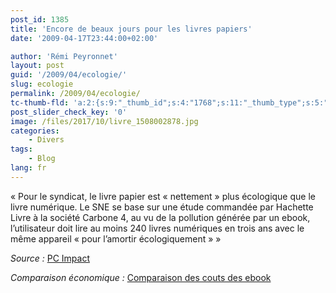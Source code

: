 ```yaml
---
post_id: 1385
title: 'Encore de beaux jours pour les livres papiers'
date: '2009-04-17T23:44:00+02:00'

author: 'Rémi Peyronnet'
layout: post
guid: '/2009/04/ecologie/'
slug: ecologie
permalink: /2009/04/ecologie/
tc-thumb-fld: 'a:2:{s:9:"_thumb_id";s:4:"1768";s:11:"_thumb_type";s:5:"thumb";}'
post_slider_check_key: '0'
image: /files/2017/10/livre_1508002878.jpg
categories:
    - Divers
tags:
    - Blog
lang: fr
---
```


« Pour le syndicat, le livre papier est « nettement » plus écologique que le livre numérique. Le SNE se base sur une étude commandée par Hachette Livre à la société Carbone 4, au vu de la pollution générée par un ebook, l’utilisateur doit lire au moins 240 livres numériques en trois ans avec le même appareil « pour l’amortir écologiquement » »

*Source :* [PC Impact](http://www.pcinpact.com/actu/news/49927-livre-electronique-coute-autant-papier.htm "http://www.pcinpact.com/actu/news/49927-livre-electronique-coute-autant-papier.htm")

*Comparaison économique :* [Comparaison des couts des ebook](http://www.gizmodo.fr/2010/03/02/combien-coute-la-publication-dun-livre-papier-comparee-a-celle-dun-ebook.html "http://www.gizmodo.fr/2010/03/02/combien-coute-la-publication-dun-livre-papier-comparee-a-celle-dun-ebook.html")